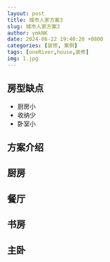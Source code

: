 ```yaml
---
layout: post
title: 城市人家方案3
slug: 城市人家方案3
author: ymkNK
date: 2024-06-22 19:40:20 +0800
categories: [装修, 案例]
tags: [oneRiver,house,装修]
img: 1.jpg
---
```


## 房型缺点
- 厨房小
- 收纳少
- 卧室小

## 方案介绍


## 厨房

## 餐厅
## 书房
## 主卧
